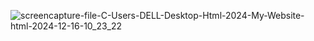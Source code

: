 ![screencapture-file-C-Users-DELL-Desktop-Html-2024-My-Website-html-2024-12-16-10_23_22](https://github.com/user-attachments/assets/863e2323-9579-484a-b761-258f01c157a7)
